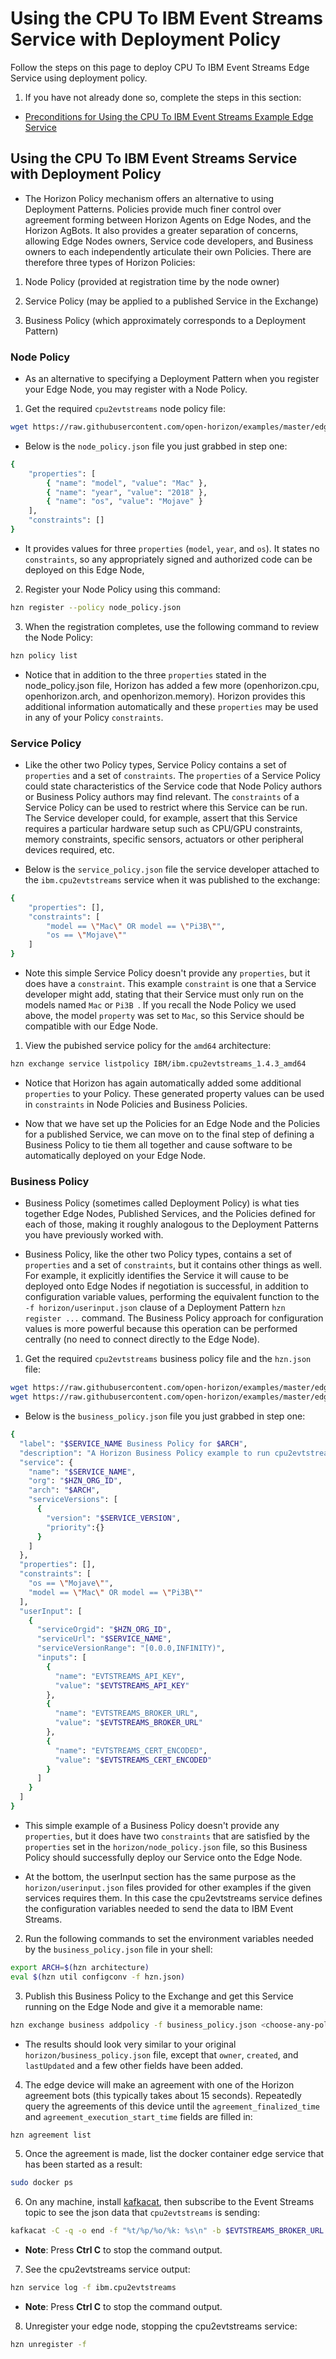 # Using the CPU To IBM Event Streams Service with Deployment Policy

Follow the steps on this page to deploy CPU To IBM Event Streams Edge Service using deployment policy.

1. If you have not already done so, complete the steps in this section:

  - [Preconditions for Using the CPU To IBM Event Streams Example Edge Service](README.md#preconditions)

## <a id=using-cpu2evtstreams-policy></a> Using the CPU To IBM Event Streams Service with Deployment Policy

- The Horizon Policy mechanism offers an alternative to using Deployment Patterns. Policies provide much finer control over agreement forming between Horizon Agents on Edge Nodes, and the Horizon AgBots. It also provides a greater separation of concerns, allowing Edge Nodes owners, Service code developers, and Business owners to each independently articulate their own Policies. There are therefore three types of Horizon Policies:

1. Node Policy (provided at registration time by the node owner)

2. Service Policy (may be applied to a published Service in the Exchange)

3. Business Policy (which approximately corresponds to a Deployment Pattern)

### Node Policy 

- As an alternative to specifying a Deployment Pattern when you register your Edge Node, you may register with a Node Policy.

1. Get the required `cpu2evtstreams` node policy file:
```bash
wget https://raw.githubusercontent.com/open-horizon/examples/master/edge/evtstreams/cpu2evtstreams/horizon/node_policy.json
```

- Below is the `node_policy.json` file you just grabbed in step one:

```bash
{
    "properties": [
        { "name": "model", "value": "Mac" },
        { "name": "year", "value": "2018" },
        { "name": "os", "value": "Mojave" }
    ],
    "constraints": []
}
```

- It provides values for three `properties` (`model`, `year`, and `os`). It states no `constraints`, so any appropriately signed and authorized code can be deployed on this Edge Node,

2. Register your Node Policy using this command:

```bash
hzn register --policy node_policy.json
```

3. When the registration completes, use the following command to review the Node Policy:

```bash
hzn policy list
```

- Notice that in addition to the three `properties` stated in the node_policy.json file, Horizon has added a few more (openhorizon.cpu, openhorizon.arch, and openhorizon.memory). Horizon provides this additional information automatically and these `properties` may be used in any of your Policy `constraints`.

### Service Policy 

- Like the other two Policy types, Service Policy contains a set of `properties` and a set of `constraints`. The `properties` of a Service Policy could state characteristics of the Service code that Node Policy authors or Business Policy authors may find relevant. The `constraints` of a Service Policy can be used to restrict where this Service can be run. The Service developer could, for example, assert that this Service requires a particular hardware setup such as CPU/GPU constraints, memory constraints, specific sensors, actuators or other peripheral devices required, etc.

- Below is the `service_policy.json` file the service developer attached to the `ibm.cpu2evtstreams` service when it was published to the exchange:

```bash
{
    "properties": [],
    "constraints": [
        "model == \"Mac\" OR model == \"Pi3B\"",
        "os == \"Mojave\""
    ]
}
```

- Note this simple Service Policy doesn't provide any `properties`, but it does have a `constraint`. This example `constraint` is one that a Service developer might add, stating that their Service must only run on the models named `Mac` or `Pi3B `. If you recall the Node Policy we used above, the model `property` was set to `Mac`, so this Service should be compatible with our Edge Node.

1. View the pubished service policy for the `amd64` architecture:
```bash
hzn exchange service listpolicy IBM/ibm.cpu2evtstreams_1.4.3_amd64
```
- Notice that Horizon has again automatically added some additional `properties` to your Policy. These generated property values can be used in `constraints` in Node Policies and Business Policies.

- Now that we have set up the Policies for an Edge Node and the Policies for a published Service, we can move on to the final step of defining a Business Policy to tie them all together and cause software to be automatically deployed on your Edge Node.

### Business Policy 

- Business Policy (sometimes called Deployment Policy) is what ties together Edge Nodes, Published Services, and the Policies defined for each of those, making it roughly analogous to the Deployment Patterns you have previously worked with.

- Business Policy, like the other two Policy types, contains a set of `properties` and a set of `constraints`, but it contains other things as well. For example, it explicitly identifies the Service it will cause to be deployed onto Edge Nodes if negotiation is successful, in addition to configuration variable values, performing the equivalent function to the `-f horizon/userinput.json` clause of a Deployment Pattern `hzn register ...` command. The Business Policy approach for configuration values is more powerful because this operation can be performed centrally (no need to connect directly to the Edge Node).

1. Get the required `cpu2evtstreams` business policy file and the `hzn.json` file:
```bash
wget https://raw.githubusercontent.com/open-horizon/examples/master/edge/evtstreams/cpu2evtstreams/horizon/business_policy.json
wget https://raw.githubusercontent.com/open-horizon/examples/master/edge/evtstreams/cpu2evtstreams/horizon/hzn.json
```

- Below is the `business_policy.json` file you just grabbed in step one:

```bash
{
  "label": "$SERVICE_NAME Business Policy for $ARCH",
  "description": "A Horizon Business Policy example to run cpu2evtstreams",
  "service": {
    "name": "$SERVICE_NAME",
    "org": "$HZN_ORG_ID",
    "arch": "$ARCH",
    "serviceVersions": [
      {
        "version": "$SERVICE_VERSION",
        "priority":{}
      }
    ]
  },
  "properties": [],
  "constraints": [
    "os == \"Mojave\"",
    "model == \"Mac\" OR model == \"Pi3B\""
  ],
  "userInput": [
    {
      "serviceOrgid": "$HZN_ORG_ID",
      "serviceUrl": "$SERVICE_NAME",
      "serviceVersionRange": "[0.0.0,INFINITY)",
      "inputs": [
        {
          "name": "EVTSTREAMS_API_KEY",
          "value": "$EVTSTREAMS_API_KEY"
        },
        {
          "name": "EVTSTREAMS_BROKER_URL",
          "value": "$EVTSTREAMS_BROKER_URL"
        },
        {
          "name": "EVTSTREAMS_CERT_ENCODED",
          "value": "$EVTSTREAMS_CERT_ENCODED"
        }
      ]
    }
  ]
}
```
- This simple example of a Business Policy doesn't provide any `properties`, but it does have two `constraints` that are satisfied by the `properties` set in the `horizon/node_policy.json` file, so this Business Policy should successfully deploy our Service onto the Edge Node.

- At the bottom, the userInput section has the same purpose as the `horizon/userinput.json` files provided for other examples if the given services requires them. In this case the cpu2evtstreams service defines the configuration variables needed to send the data to IBM Event Streams. 

2. Run the following commands to set the environment variables needed by the `business_policy.json` file in your shell:
```bash
export ARCH=$(hzn architecture)
eval $(hzn util configconv -f hzn.json)
```

3. Publish this Business Policy to the Exchange and get this Service running on the Edge Node and give it a memorable name:

```bash
hzn exchange business addpolicy -f business_policy.json <choose-any-policy-name>
```

- The results should look very similar to your original `horizon/business_policy.json` file, except that `owner`, `created`, and `lastUpdated` and a few other fields have been added.


4. The edge device will make an agreement with one of the Horizon agreement bots (this typically takes about 15 seconds). Repeatedly query the agreements of this device until the `agreement_finalized_time` and `agreement_execution_start_time` fields are filled in:
```bash
hzn agreement list
```

5. Once the agreement is made, list the docker container edge service that has been started as a result:
```bash
sudo docker ps
```

6. On any machine, install [kafkacat](https://github.com/edenhill/kafkacat#install), then subscribe to the Event Streams topic to see the json data that `cpu2evtstreams` is sending:
  ```bash
  kafkacat -C -q -o end -f "%t/%p/%o/%k: %s\n" -b $EVTSTREAMS_BROKER_URL -X api.version.request=true -X security.protocol=sasl_ssl -X sasl.mechanisms=PLAIN -X sasl.username=token -X sasl.password=$EVTSTREAMS_API_KEY -X ssl.ca.location=$EVTSTREAMS_CERT_FILE -t cpu2evtstreams
  ```
 - **Note**: Press **Ctrl C** to stop the command output.
  
7. See the cpu2evtstreams service output:

```bash
hzn service log -f ibm.cpu2evtstreams
```
 - **Note**: Press **Ctrl C** to stop the command output.

8. Unregister your edge node, stopping the cpu2evtstreams service:
```bash
hzn unregister -f
```
